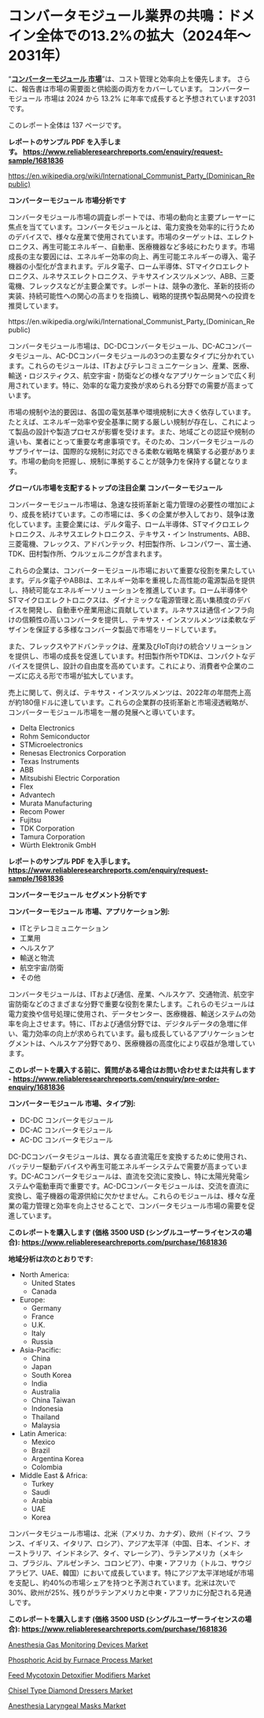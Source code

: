 <p><h1>コンバータモジュール業界の共鳴：ドメイン全体での13.2%の拡大（2024年～2031年）</h1></p><p>&ldquo;<strong><a href="https://www.reliableresearchreports.com/converter-modules-r1681836?utm_campaign=110&utm_medium=9&utm_source=Github&utm_content=ia&utm_term=26102024&utm_id=converter-modules">コンバーターモジュール 市場</a></strong>&rdquo;は、コスト管理と効率向上を優先します。 さらに、報告書は市場の需要面と供給面の両方をカバーしています。 コンバーターモジュール 市場は 2024 から 13.2% に年率で成長すると予想されています2031 です。</p>
<p>このレポート全体は 137 ページです。</p>
<p><strong>レポートのサンプル PDF を入手します。&nbsp;<a href="https://www.reliableresearchreports.com/enquiry/request-sample/1681836?utm_campaign=110&utm_medium=9&utm_source=Github&utm_content=ia&utm_term=26102024&utm_id=converter-modules">https://www.reliableresearchreports.com/enquiry/request-sample/1681836</a></strong></p>
<p><a href="https://en.wikipedia.org/wiki/International_Communist_Party_(Dominican_Republic)?utm_campaign=110&utm_medium=9&utm_source=Github&utm_content=ia&utm_term=26102024&utm_id=converter-modules">https://en.wikipedia.org/wiki/International_Communist_Party_(Dominican_Republic)</a></p>
<p><strong>コンバーターモジュール 市場分析です</strong></p>
<p><p>コンバータモジュール市場の調査レポートでは、市場の動向と主要プレーヤーに焦点を当てています。コンバータモジュールとは、電力変換を効率的に行うためのデバイスで、様々な産業で使用されています。市場のターゲットは、エレクトロニクス、再生可能エネルギー、自動車、医療機器など多岐にわたります。市場成長の主な要因には、エネルギー効率の向上、再生可能エネルギーの導入、電子機器の小型化が含まれます。デルタ電子、ローム半導体、STマイクロエレクトロニクス、ルネサスエレクトロニクス、テキサスインスツルメンツ、ABB、三菱電機、フレックスなどが主要企業です。レポートは、競争の激化、革新的技術の実装、持続可能性への関心の高まりを指摘し、戦略的提携や製品開発への投資を推奨しています。</p></p>
<p>https://en.wikipedia.org/wiki/International_Communist_Party_(Dominican_Republic)</p>
<p><p>コンバータモジュール市場は、DC-DCコンバータモジュール、DC-ACコンバータモジュール、AC-DCコンバータモジュールの3つの主要なタイプに分かれています。これらのモジュールは、ITおよびテレコミュニケーション、産業、医療、輸送・ロジスティクス、航空宇宙・防衛などの様々なアプリケーションで広く利用されています。特に、効率的な電力変換が求められる分野での需要が高まっています。</p><p>市場の規制や法的要因は、各国の電気基準や環境規制に大きく依存しています。たとえば、エネルギー効率や安全基準に関する厳しい規制が存在し、これによって製品の設計や製造プロセスが影響を受けます。また、地域ごとの認証や規制の違いも、業者にとって重要な考慮事項です。そのため、コンバータモジュールのサプライヤーは、国際的な規制に対応できる柔軟な戦略を構築する必要があります。市場の動向を把握し、規制に準拠することが競争力を保持する鍵となります。</p></p>
<p><strong>グローバル市場を支配するトップの注目企業 コンバーターモジュール</strong></p>
<p><p>コンバーターモジュール市場は、急速な技術革新と電力管理の必要性の増加により、成長を続けています。この市場には、多くの企業が参入しており、競争は激化しています。主要企業には、デルタ電子、ローム半導体、STマイクロエレクトロニクス、ルネサスエレクトロニクス、テキサス・イン Instruments、ABB、三菱電機、フレックス、アドバンテック、村田製作所、レコンパワー、富士通、TDK、田村製作所、ウルツェルニクが含まれます。</p><p>これらの企業は、コンバーターモジュール市場において重要な役割を果たしています。デルタ電子やABBは、エネルギー効率を重視した高性能の電源製品を提供し、持続可能なエネルギーソリューションを推進しています。ローム半導体やSTマイクロエレクトロニクスは、ダイナミックな電源管理と高い集積度のデバイスを開発し、自動車や産業用途に貢献しています。ルネサスは通信インフラ向けの信頼性の高いコンバータを提供し、テキサス・インスツルメンツは柔軟なデザインを保証する多様なコンバータ製品で市場をリードしています。</p><p>また、フレックスやアドバンテックは、産業及びIoT向けの統合ソリューションを提供し、市場の成長を促進しています。村田製作所やTDKは、コンパクトなデバイスを提供し、設計の自由度を高めています。これにより、消費者や企業のニーズに応える形で市場が拡大しています。</p><p>売上に関して、例えば、テキサス・インスツルメンツは、2022年の年間売上高が約180億ドルに達しています。これらの企業群の技術革新と市場浸透戦略が、コンバーターモジュール市場を一層の発展へと導いています。</p></p>
<p><ul><li>Delta Electronics</li><li>Rohm Semiconductor</li><li>STMicroelectronics</li><li>Renesas Electronics Corporation</li><li>Texas Instruments</li><li>ABB</li><li>Mitsubishi Electric Corporation</li><li>Flex</li><li>Advantech</li><li>Murata Manufacturing</li><li>Recom Power</li><li>Fujitsu</li><li>TDK Corporation</li><li>Tamura Corporation</li><li>Würth Elektronik GmbH</li></ul></p>
<p><strong>レポートのサンプル PDF を入手します。 <a href="https://www.reliableresearchreports.com/enquiry/request-sample/1681836?utm_campaign=110&utm_medium=9&utm_source=Github&utm_content=ia&utm_term=26102024&utm_id=converter-modules">https://www.reliableresearchreports.com/enquiry/request-sample/1681836</a></strong></p>
<p><strong>コンバーターモジュール セグメント分析です</strong></p>
<p><strong>コンバーターモジュール 市場、アプリケーション別:</strong></p>
<p><ul><li>ITとテレコミュニケーション</li><li>工業用</li><li>ヘルスケア</li><li>輸送と物流</li><li>航空宇宙/防衛</li><li>その他</li></ul></p>
<p><p>コンバータモジュールは、ITおよび通信、産業、ヘルスケア、交通物流、航空宇宙防衛などのさまざまな分野で重要な役割を果たします。これらのモジュールは電力変換や信号処理に使用され、データセンター、医療機器、輸送システムの効率を向上させます。特に、ITおよび通信分野では、デジタルデータの急増に伴い、電力効率の向上が求められています。最も成長しているアプリケーションセグメントは、ヘルスケア分野であり、医療機器の高度化により収益が急増しています。</p></p>
<p><strong>このレポートを購入する前に、質問がある場合はお問い合わせまたは共有します - <a href="https://www.reliableresearchreports.com/enquiry/pre-order-enquiry/1681836?utm_campaign=110&utm_medium=9&utm_source=Github&utm_content=ia&utm_term=26102024&utm_id=converter-modules">https://www.reliableresearchreports.com/enquiry/pre-order-enquiry/1681836</a></strong></p>
<p><strong>コンバーターモジュール 市場、タイプ別:</strong></p>
<p><ul><li>DC-DC コンバータモジュール</li><li>DC-AC コンバータモジュール</li><li>AC-DC コンバータモジュール</li></ul></p>
<p><p>DC-DCコンバータモジュールは、異なる直流電圧を変換するために使用され、バッテリー駆動デバイスや再生可能エネルギーシステムで需要が高まっています。DC-ACコンバータモジュールは、直流を交流に変換し、特に太陽光発電システムや電動車両で重要です。AC-DCコンバータモジュールは、交流を直流に変換し、電子機器の電源供給に欠かせません。これらのモジュールは、様々な産業の電力管理と効率を向上させることで、コンバータモジュール市場の需要を促進しています。</p></p>
<p><strong>このレポートを購入します (価格 3500 USD (シングルユーザーライセンスの場合): <a href="https://www.reliableresearchreports.com/purchase/1681836?utm_campaign=110&utm_medium=9&utm_source=Github&utm_content=ia&utm_term=26102024&utm_id=converter-modules">https://www.reliableresearchreports.com/purchase/1681836</a></strong></p>
<p><strong>地域分析は次のとおりです:</strong></p>
<p><ul>
    <li>
        North America:
        <ul>
            <li>United States</li>
            <li>Canada</li>
        </ul>
    </li>
    <li>
        Europe:
        <ul>
            <li>Germany</li>
            <li>France</li>
            <li>U.K.</li>
            <li>Italy</li>
            <li>Russia</li>
        </ul>
    </li>
    <li>
        Asia-Pacific:
        <ul>
            <li>China</li>
            <li>Japan</li>
            <li>South Korea</li>
            <li>India</li>
            <li>Australia</li>
            <li>China Taiwan</li>
            <li>Indonesia</li>
            <li>Thailand</li>
            <li>Malaysia</li>
        </ul>
    </li>
    <li>
        Latin America:
        <ul>
            <li>Mexico</li>
            <li>Brazil</li>
            <li>Argentina Korea</li>
            <li>Colombia</li>
        </ul>
    </li>
    <li>
        Middle East & Africa:
        <ul>
            <li>Turkey</li>
            <li>Saudi</li>
            <li>Arabia</li>
            <li>UAE</li>
            <li>Korea</li>
        </ul>
    </li>
    </ul></p>
<p><p>コンバータモジュール市場は、北米（アメリカ、カナダ）、欧州（ドイツ、フランス、イギリス、イタリア、ロシア）、アジア太平洋（中国、日本、インド、オーストラリア、インドネシア、タイ、マレーシア）、ラテンアメリカ（メキシコ、ブラジル、アルゼンチン、コロンビア）、中東・アフリカ（トルコ、サウジアラビア、UAE、韓国）において成長しています。特にアジア太平洋地域が市場を支配し、約40%の市場シェアを持つと予測されています。北米は次いで30%、欧州が25%、残りがラテンアメリカと中東・アフリカに分配される見通しです。</p></p>
<p><strong>このレポートを購入します (価格 3500 USD (シングルユーザーライセンスの場合): <a href="https://www.reliableresearchreports.com/purchase/1681836?utm_campaign=110&utm_medium=9&utm_source=Github&utm_content=ia&utm_term=26102024&utm_id=converter-modules">https://www.reliableresearchreports.com/purchase/1681836</a></strong></p>
<p><p><a href="https://www.linkedin.com/pulse/anesthesia-gas-monitoring-devices-market-global-regional-rbymf?utm_campaign=110&utm_medium=9&utm_source=Github&utm_content=ia&utm_term=26102024&utm_id=converter-modules">Anesthesia Gas Monitoring Devices Market</a></p><p><a href="https://github.com/kathiestrine5ty/Market-Research-Report-List-1/blob/main/phosphoric-acid-by-furnace-process-market.md?utm_campaign=110&utm_medium=9&utm_source=Github&utm_content=ia&utm_term=26102024&utm_id=converter-modules">Phosphoric Acid by Furnace Process Market</a></p><p><a href="https://github.com/HeatherFernandez476/Market-Research-Report-List-1/blob/main/feed-mycotoxin-detoxifier-modifiers-market.md?utm_campaign=110&utm_medium=9&utm_source=Github&utm_content=ia&utm_term=26102024&utm_id=converter-modules">Feed Mycotoxin Detoxifier Modifiers Market</a></p><p><a href="https://issuu.com/reportprime-2/docs/chisel-type-diamond-dressers-market_66b52748be5837?utm_campaign=110&utm_medium=9&utm_source=Github&utm_content=ia&utm_term=26102024&utm_id=converter-modules">Chisel Type Diamond Dressers Market</a></p><p><a href="https://www.linkedin.com/pulse/anesthesia-laryngeal-masks-market-consolidation-impact-structure-8qyrf?utm_campaign=110&utm_medium=9&utm_source=Github&utm_content=ia&utm_term=26102024&utm_id=converter-modules">Anesthesia Laryngeal Masks Market</a></p></p>